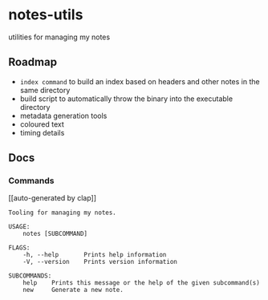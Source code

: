 # notes-utils

utilities for managing my notes

## Roadmap

+ `index command` to build an index based on headers and other notes in the same directory
+ build script to automatically throw the binary into the executable directory
+ metadata generation tools
+ coloured text
+ timing details

## Docs

### Commands

[[auto-generated by clap]]

```text
Tooling for managing my notes.

USAGE:
    notes [SUBCOMMAND]

FLAGS:
    -h, --help       Prints help information
    -V, --version    Prints version information

SUBCOMMANDS:
    help    Prints this message or the help of the given subcommand(s)
    new     Generate a new note.
```
